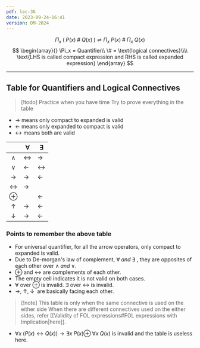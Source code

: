 ```yaml
---
pdf: lec-36
date: 2023-09-24-16:41
version: DM-2024
---
```


$$
\Pi_x\;(\;P(x)\; \# \; Q(x)\;) \rightleftharpoons \Pi_x\; P(x) \; \# \; \Pi_x\; Q(x)
$$
$$
\begin{array}{}
\Pi_x = Quantifier\\
\# = \text{logical connectives}\\\\
\text{LHS is called compact expression and RHS is called expanded expression}
\end{array}
$$

---
## Table for Quantifiers and Logical Connectives

> [!todo] Practice when you have time
> Try to prove everything in the table

- $\rightarrow$ means only compact to expanded is valid
- $\leftarrow$ means only expanded to compact is valid
- $\leftrightarrow$ means both are valid 

|                   | $\forall$        | $\exists$         |
|:-----------------:|-------------------|-------------------|
| $\land$           | $\leftrightarrow$ | $\rightarrow$     |
| $\lor$            | $\leftarrow$      | $\leftrightarrow$ |
| $\rightarrow$     | $\rightarrow$     | $\leftarrow$      |
| $\leftrightarrow$ | $\rightarrow$     |                   |
| $\oplus$          |                   | $\leftarrow$      |
| $\uparrow$        | $\rightarrow$     | $\leftarrow$      |
| $\downarrow$      | $\rightarrow$     | $\leftarrow$      |

### Points to remember the above table
- For universal quantifier, for all the arrow operators, only compact to expanded is valid.
- Due to De-morgan's law of complement, $\forall \; and \;\exists$ , they are opposites of each other over $\land\; and \; \lor$.
- $\oplus$ and $\leftrightarrow$ are complements of each other.
- The empty cell indicates it is not valid on both cases.
- $\forall$ over $\oplus$ is invalid. $\exists$ over $\leftrightarrow$ is invalid.
- $\rightarrow, \; \uparrow ,\; \downarrow\;$ are basically facing each other.

> [!note] This table is only when the same connective is used on the either side
> When there are different connectives used on the either sides, refer [[Validity of FOL expressions#FOL expressions with Implication|here]].

- $\forall x\; (P(x) \leftrightarrow Q(x)) \rightarrow \exists x\; P(x) \oplus \; \forall x\; Q(x)$ is invalid and the table is useless here.